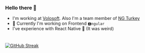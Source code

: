 ### Hello there 👋
- I'm working at [Volosoft](https://volosoft.com). Also I'm a team member of [NG Turkey](https://github.com/ng-turkey)
- 🔭 Currently I'm working on Frontend `🅰ngular`
- I've experience with React Native 🤔 (It was weird)
#

[![GitHub Streak](https://streak-stats.demolab.com?user=masum-ulu&theme=tokyonight&hide_border=true&border_radius=15&date_format=M%20j%5B%2C%20Y%5D)](https://git.io/streak-stats)

<!--
**masumulu28/masumulu28** is a ✨ _special_ ✨ repository because its `README.md` (this file) appears on your GitHub profile.

Here are some ideas to get you started:

- 🌱 I’m currently learning ...
- 👯 I’m looking to collaborate on ...
- 🤔 I’m looking for help with ...
- 💬 Ask me about ...
- 📫 How to reach me: ...
- 😄 Pronouns: ...
- ⚡ Fun fact: ...
-->


